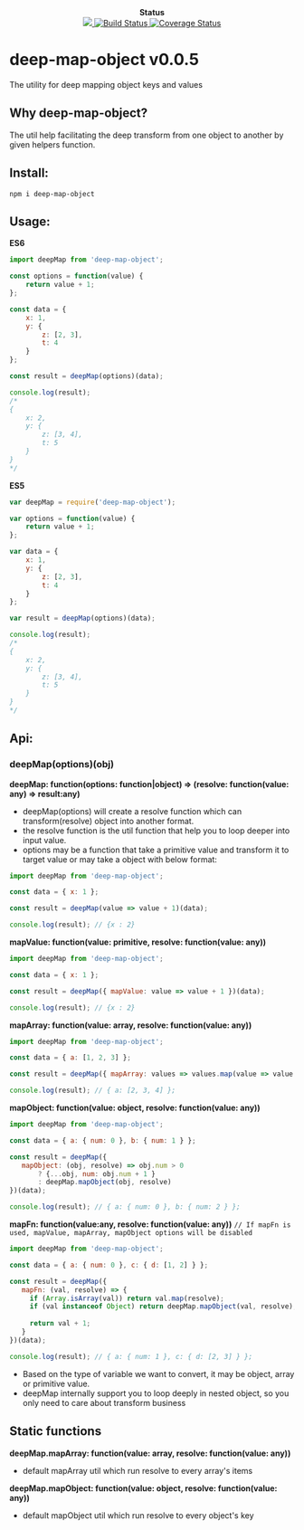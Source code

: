<div align="center"><strong>Status</strong></div>

<div align="center">
  <a href="https://david-dm.org/sonybinhle/deep-map-object?type=dev" title="devDependencies status">
    <img src="https://david-dm.org/sonybinhle/deep-map-object/dev-status.svg"/>
  </a>
  
  <a href="https://travis-ci.org/sonybinhle/deep-map-object.svg?branch=master">
      <img src="https://travis-ci.org/sonybinhle/deep-map-object.svg?branch=master" alt="Build Status" />
    </a>
    
  <a href='https://coveralls.io/github/sonybinhle/deep-map-object?branch=master'>
  <img src='https://coveralls.io/repos/github/sonybinhle/deep-map-object/badge.svg?branch=master' alt='Coverage Status' />
  </a>

</div>

# deep-map-object v0.0.5

The utility for deep mapping object keys and values

## Why deep-map-object?

The util help facilitating the deep transform from one object to another by given helpers function.


## Install:

```shell
npm i deep-map-object
```

## Usage:

<strong>ES6</strong>

```jsx harmony
import deepMap from 'deep-map-object';

const options = function(value) {
    return value + 1;
};

const data = {
    x: 1,
    y: {
        z: [2, 3],
        t: 4
    }
};

const result = deepMap(options)(data);

console.log(result);
/*
{
    x: 2,
    y: {
        z: [3, 4],
        t: 5
    }
}
*/
```

<strong>ES5</strong>

```javascript
var deepMap = require('deep-map-object');

var options = function(value) {
    return value + 1;
};

var data = {
    x: 1,
    y: {
        z: [2, 3],
        t: 4
    }
};

var result = deepMap(options)(data);

console.log(result);
/*
{
    x: 2,
    y: {
        z: [3, 4],
        t: 5
    }
}
*/
```

## Api:

### deepMap(options)(obj)
<strong>deepMap: function(options: function|object) => (resolve: function(value: any) => result:any)</strong>

+ deepMap(options) will create a resolve function which can transform(resolve) object into another format.
+ the resolve function is the util function that help you to loop deeper into input value.
+ options may be a function that take a primitive value and transform it to target value or may take a object with below format:
```jsx harmony
import deepMap from 'deep-map-object';

const data = { x: 1 };

const result = deepMap(value => value + 1)(data);

console.log(result); // {x : 2}
```

<strong>mapValue: function(value: primitive, resolve: function(value: any))</strong>
```jsx harmony
import deepMap from 'deep-map-object';

const data = { x: 1 };

const result = deepMap({ mapValue: value => value + 1 })(data);

console.log(result); // {x : 2}
```

<strong>mapArray: function(value: array, resolve: function(value: any))</strong>
```jsx harmony
import deepMap from 'deep-map-object';

const data = { a: [1, 2, 3] };

const result = deepMap({ mapArray: values => values.map(value => value + 1) })(data);

console.log(result); // { a: [2, 3, 4] };
```

<strong>mapObject: function(value: object, resolve: function(value: any))</strong>
```jsx harmony
import deepMap from 'deep-map-object';

const data = { a: { num: 0 }, b: { num: 1 } };

const result = deepMap({ 
   mapObject: (obj, resolve) => obj.num > 0 
       ? {...obj, num: obj.num + 1 } 
       : deepMap.mapObject(obj, resolve) 
})(data);

console.log(result); // { a: { num: 0 }, b: { num: 2 } };
```

<strong>mapFn: function(value:any, resolve: function(value: any))</strong>
`// If mapFn is used, mapValue, mapArray, mapObject options will be disabled`
```jsx harmony
import deepMap from 'deep-map-object';

const data = { a: { num: 0 }, c: { d: [1, 2] } };

const result = deepMap({ 
   mapFn: (val, resolve) => {
     if (Array.isArray(val)) return val.map(resolve);
     if (val instanceof Object) return deepMap.mapObject(val, resolve);
     
     return val + 1;
   } 
})(data);

console.log(result); // { a: { num: 1 }, c: { d: [2, 3] } };
```

+ Based on the type of variable we want to convert, it may be object, array or primitive value.
+ deepMap internally support you to loop deeply in nested object, so you only need to care about transform business

## Static functions

<strong>deepMap.mapArray: function(value: array, resolve: function(value: any))</strong>

+ default mapArray util which run resolve to every array's items

<strong>deepMap.mapObject: function(value: object, resolve: function(value: any))</strong>

+ default mapObject util which run resolve to every object's key